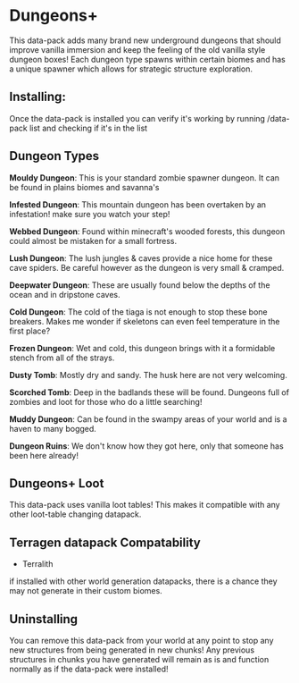 # Dungeons+

This data-pack adds many brand new underground dungeons that should improve vanilla immersion and keep the feeling of the old vanilla style dungeon boxes! Each dungeon type spawns within certain biomes and has a unique spawner which allows for strategic structure exploration.

## Installing:
Once the data-pack is installed you can verify it's working by running /data-pack list and checking if it's in the list

## Dungeon Types

**Mouldy Dungeon**: This is your standard zombie spawner dungeon. It can be found in plains biomes and savanna's

**Infested Dungeon**: This mountain dungeon has been overtaken by an infestation! make sure you watch your step!

**Webbed Dungeon**: Found within minecraft's wooded forests, this dungeon could almost be mistaken for a small fortress.

**Lush Dungeon**: The lush jungles & caves provide a nice home for these cave spiders. Be careful however as the dungeon is very small & cramped.

**Deepwater Dungeon**: These are usually found below the depths of the ocean and in dripstone caves.

**Cold Dungeon**: The cold of the tiaga is not enough to stop these bone breakers. Makes me wonder if skeletons can even feel temperature in the first place?

**Frozen Dungeon**: Wet and cold, this dungeon brings with it a formidable stench from all of the strays.

**Dusty Tomb**: Mostly dry and sandy. The husk here are not very welcoming.

**Scorched Tomb**: Deep in the badlands these will be found. Dungeons full of zombies and loot for those who do a little searching!

**Muddy Dungeon**: Can be found in the swampy areas of your world and is a haven to many bogged.

**Dungeon Ruins**: We don't know how they got here, only that someone has been here already!


## Dungeons+ Loot
This data-pack uses vanilla loot tables! This makes it compatible with any other loot-table changing datapack.

## Terragen datapack Compatability
- Terralith

if installed with other world generation datapacks, there is a chance they may not generate in their custom biomes.

## Uninstalling
You can remove this data-pack from your world at any point to stop any new structures from being generated in new chunks!
Any previous structures in chunks you have generated will remain as is and function normally as if the data-pack were installed!

